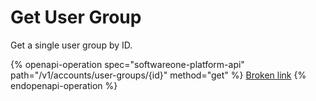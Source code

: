 # Get User Group

Get a single user group by ID.

{% openapi-operation spec="softwareone-platform-api" path="/v1/accounts/user-groups/{id}" method="get" %}
[Broken link](broken-reference)
{% endopenapi-operation %}
